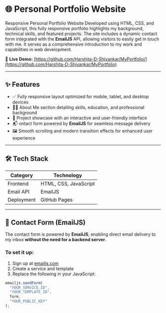 # 🌐 Personal Portfolio Website

Responsive Personal Portfolio Website
Developed using HTML, CSS, and JavaScript, this fully responsive portfolio highlights my background, technical skills, and featured projects. The site includes a dynamic contact form integrated with the **EmailJS** API, allowing visitors to easily get in touch with me. It serves as a comprehensive introduction to my work and capabilities in web development.

🚀 **Live Demo:** [https://github.com/Harshita-D-Shivankar/MyPortfolio/](https://github.com/Harshita-D-Shivankar/MyPortfolio)

---

## ✨ Features

- ✅ Fully responsive layout optimized for mobile, tablet, and desktop devices
- 🧑‍💻 About Me section detailing skills, education, and professional background
- 💼 Project showcase with an interactive and user-friendly interface
- 📬 ontact form powered by **EmailJS** for seamless message delivery
- 🖼️ Smooth scrolling and modern transition effects for enhanced user experience

---

## 🛠️ Tech Stack

| Category   | Technology            |
| ---------- | --------------------- |
| Frontend   | HTML, CSS, JavaScript |
| Email API  | EmailJS               |
| Deployment | GitHub Pages          |

---

## 📧 Contact Form (EmailJS)

The contact form is powered by **EmailJS**, enabling direct email delivery to my inbox **without the need for a backend server**.

### To set it up:

1. Sign up at [emailjs.com](https://www.emailjs.com/)
2. Create a service and template
3. Replace the following in your JavaScript:

```javascript
emailjs.sendForm(
  "YOUR_SERVICE_ID",
  "YOUR_TEMPLATE_ID",
  form,
  "YOUR_PUBLIC_KEY"
);
```

